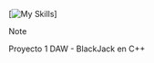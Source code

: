 [![My Skills](https://skillicons.dev/icons?i=cpp)]
> [!NOTE]  
> Proyecto 1 DAW - BlackJack en C++


